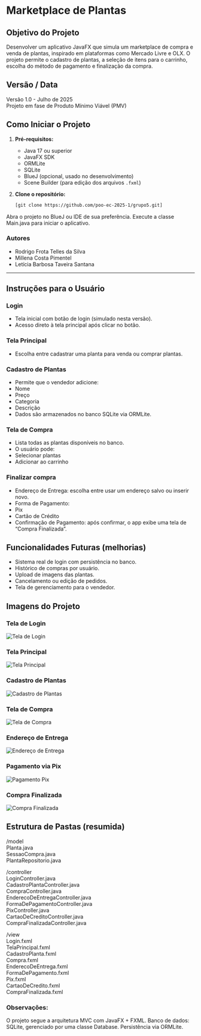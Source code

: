 # Marketplace de Plantas

## Objetivo do Projeto
Desenvolver um aplicativo JavaFX que simula um marketplace de compra e venda de plantas, inspirado em plataformas como Mercado Livre e OLX. O projeto permite o cadastro de plantas, a seleção de itens para o carrinho, escolha do método de pagamento e finalização da compra.

## Versão / Data
Versão 1.0 - Julho de 2025  
Projeto em fase de Produto Mínimo Viável (PMV)

## Como Iniciar o Projeto

1. **Pré-requisitos:**
   - Java 17 ou superior
   - JavaFX SDK
   - ORMLite
   - SQLite
   - BlueJ (opcional, usado no desenvolvimento)
   - Scene Builder (para edição dos arquivos `.fxml`)

2. **Clone o repositório:**
   ```bash
   [git clone https://github.com/poo-ec-2025-1/grupo5.git]
Abra o projeto no BlueJ ou IDE de sua preferência.
Execute a classe Main.java para iniciar o aplicativo.

### Autores
* Rodrigo Frota Telles da Silva
* Millena Costa Pimentel
* Letícia Barbosa Taveira Santana


---
## Instruções para o Usuário

### Login
- Tela inicial com botão de login (simulado nesta versão).
- Acesso direto à tela principal após clicar no botão.
### Tela Principal
- Escolha entre cadastrar uma planta para venda ou comprar plantas.

### Cadastro de Plantas
- Permite que o vendedor adicione:
- Nome
- Preço
- Categoria
- Descrição
- Dados são armazenados no banco SQLite via ORMLite.

### Tela de Compra
- Lista todas as plantas disponíveis no banco.
- O usuário pode:
- Selecionar plantas
- Adicionar ao carrinho

### Finalizar compra
- Endereço de Entrega: escolha entre usar um endereço salvo ou inserir novo.
- Forma de Pagamento:
- Pix
- Cartão de Crédito
- Confirmação de Pagamento: após confirmar, o app exibe uma tela de “Compra Finalizada”.

## Funcionalidades Futuras (melhorias)

- Sistema real de login com persistência no banco.
- Histórico de compras por usuário.
- Upload de imagens das plantas.
- Cancelamento ou edição de pedidos.
- Tela de gerenciamento para o vendedor.

## Imagens do Projeto

### Tela de Login
![Tela de Login](images/login.png)

### Tela Principal
![Tela Principal](images/tela-principal.png)

### Cadastro de Plantas
![Cadastro de Plantas](images/cadastro-plantas.png)

### Tela de Compra
![Tela de Compra](images/compra.png)

### Endereço de Entrega
![Endereço de Entrega](images/endereco.png)

### Pagamento via Pix
![Pagamento Pix](images/pix.png)

### Compra Finalizada
![Compra Finalizada](images/finalizada.png)



## Estrutura de Pastas (resumida)

/model  
    Planta.java  
    SessaoCompra.java  
    PlantaRepositorio.java
    
/controller  
    LoginController.java  
    CadastroPlantaController.java  
    CompraController.java  
    EnderecoDeEntregaController.java  
    FormaDePagamentoController.java  
    PixController.java  
    CartaoDeCreditoController.java  
    CompraFinalizadaController.java
    
/view  
    Login.fxml  
    TelaPrincipal.fxml  
    CadastroPlanta.fxml  
    Compra.fxml  
    EnderecoDeEntrega.fxml  
    FormaDePagamento.fxml  
    Pix.fxml  
    CartaoDeCredito.fxml  
    CompraFinalizada.fxml  

### Observações:

O projeto segue a arquitetura MVC com JavaFX + FXML.
Banco de dados: SQLite, gerenciado por uma classe Database.
Persistência via ORMLite.



